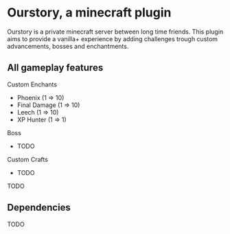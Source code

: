 # Ourstory, a minecraft plugin

Ourstory is a private minecraft server between long time friends. This plugin aims to provide a vanilla+ experience by adding challenges trough custom advancements, bosses and enchantments.

## All gameplay features
Custom Enchants
  - Phoenix (1 => 10)
  - Final Damage (1 => 10)
  - Leech (1 => 10)
  - XP Hunter (1 => 1)

Boss
  - TODO

Custom Crafts
  - TODO

TODO

## Dependencies
TODO